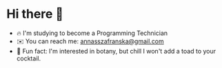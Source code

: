 # Hi there 👋
- 🔥 I'm studying to become a Programming Technician
- ✉️ You can reach me: annasszafranska@gmail.com
- 🌸 Fun fact: I'm interested in botany, but chill I won't add a toad to your cocktail.

